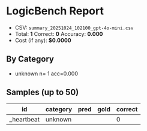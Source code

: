 # LogicBench Report

- CSV: `summary_20251024_102100_gpt-4o-mini.csv`
- Total: **1**  Correct: **0**  Accuracy: **0.000**
- Cost (if any): **$0.0000**

## By Category
- unknown      n=  1 acc=0.000

## Samples (up to 50)

id | category | pred | gold | correct
---|---|---|---|---
_heartbeat | unknown |  |  | 0
